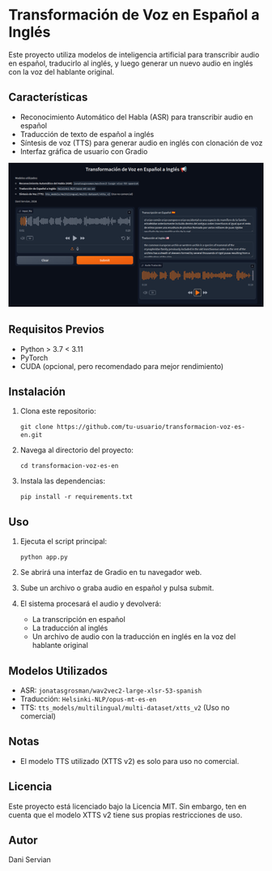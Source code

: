 # Transformación de Voz en Español a Inglés

Este proyecto utiliza modelos de inteligencia artificial para transcribir audio en español, traducirlo al inglés, y luego generar un nuevo audio en inglés con la voz del hablante original.

## Características

- Reconocimiento Automático del Habla (ASR) para transcribir audio en español
- Traducción de texto de español a inglés
- Síntesis de voz (TTS) para generar audio en inglés con clonación de voz
- Interfaz gráfica de usuario con Gradio

![Screenshot](./media/screenshot.png)

## Requisitos Previos

- Python > 3.7 < 3.11
- PyTorch
- CUDA (opcional, pero recomendado para mejor rendimiento)

## Instalación

1. Clona este repositorio:
   ```
   git clone https://github.com/tu-usuario/transformacion-voz-es-en.git
   ```

2. Navega al directorio del proyecto:
   ```
   cd transformacion-voz-es-en
   ```

3. Instala las dependencias:
   ```
   pip install -r requirements.txt
   ```

## Uso

1. Ejecuta el script principal:
   ```
   python app.py
   ```

2. Se abrirá una interfaz de Gradio en tu navegador web.

3. Sube un archivo o graba audio en español y pulsa submit.

4. El sistema procesará el audio y devolverá:
   - La transcripción en español
   - La traducción al inglés
   - Un archivo de audio con la traducción en inglés en la voz del hablante original

## Modelos Utilizados

- ASR: `jonatasgrosman/wav2vec2-large-xlsr-53-spanish`
- Traducción: `Helsinki-NLP/opus-mt-es-en`
- TTS: `tts_models/multilingual/multi-dataset/xtts_v2` (Uso no comercial)

## Notas

- El modelo TTS utilizado (XTTS v2) es solo para uso no comercial.

## Licencia

Este proyecto está licenciado bajo la Licencia MIT. Sin embargo, ten en cuenta que el modelo XTTS v2 tiene sus propias restricciones de uso.

## Autor

Dani Servian